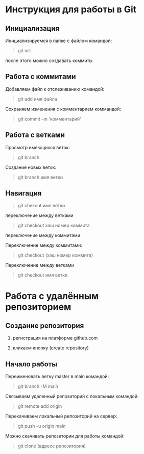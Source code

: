 # Инструкция для работы в Git

## Инициализация

Инициализируемся в папке с файлом командой:

>git init

после этого можно создавать коммиты

## Работа с коммитами

Добавляем файл к отслеживанию командой:

>git add имя файла

Сохраняем изменения с комментарием коммандой:

>git commit -m 'комментарий'

## Работа с ветками

Просмотр имеющихся веток:

>git branch

Создание новых веток:

>git branch  имя ветки


## Навигация

>git chekout имя ветки 

переключение между ветками

>git checkout хэш номер коммита

переключение между коммитами

Переключение между коммитами:

>git checkout (хэш номер коммита)

Переключение между ветками

>git checkout имя ветки

# Работа с удалённым репозиторием

## Создание репозитория 

1. регистрация на платформе github.com

2. кликаем кнопку (create repository)

## Начало работы 

Переименовать ветку master в main командой:

> git branch -M main

Связываем удаленный репозиторий с локальным командой:  

>git remote add origin 

Перекачиваем локальный репозиторий на сервер:

> git push -u origin main

Можно скачивать репозитории для работы командой:

>git clone (адресс репозитория)

